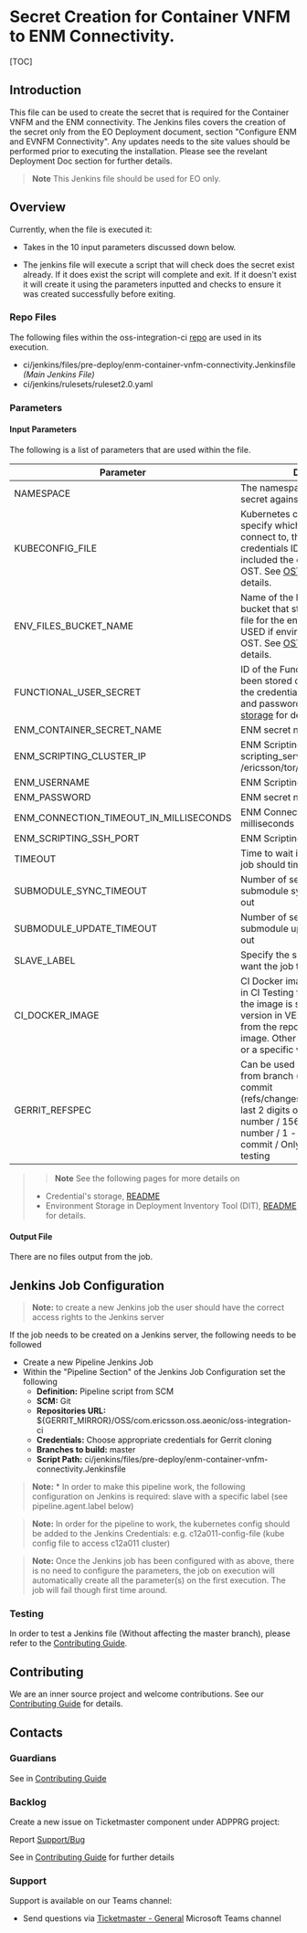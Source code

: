# Secret Creation for Container VNFM to ENM Connectivity.

[TOC]

## Introduction

This file can be used to create the secret that is required for the Container VNFM and the ENM connectivity.
The Jenkins files covers the creation of the secret only from the EO Deployment document, section "Configure ENM and EVNFM Connectivity".
Any updates needs to the site values should be performed prior to executing the installation.
Please see the revelant Deployment Doc section for further details.

> **Note** This Jenkins file should be used for EO only.

## Overview

Currently, when the file is executed it:

- Takes in the 10 input parameters discussed down below.

- The jenkins file will execute a script that will check does the secret exist already.
If it does exist the script will complete and exit.
If it doesn't exist it will create it using the parameters inputted and checks to ensure it was created
successfully before exiting.


### Repo Files
The following files within the oss-integration-ci [repo](https://gerrit-gamma.gic.ericsson.se/#/admin/projects/OSS/com.ericsson.oss.aeonic/oss-integration-ci)
are used in its execution.
- ci/jenkins/files/pre-deploy/enm-container-vnfm-connectivity.Jenkinsfile *(Main Jenkins File)*
- ci/jenkins/rulesets/ruleset2.0.yaml

### Parameters

#### Input Parameters

The following is a list of parameters that are used within the file.

| Parameter                              | Description                                                                                                                                                                                                                                                    | Default                                                                  |
|----------------------------------------|----------------------------------------------------------------------------------------------------------------------------------------------------------------------------------------------------------------------------------------------------------------|--------------------------------------------------------------------------|
| NAMESPACE                              | The namespace to use to create the secret against.                                                                                                                                                                                                             |                                                                          |
| KUBECONFIG_FILE                        | Kubernetes configuration file to specify which test environment to connect to, this is either the Jenkins credentials ID or the filename included the extension stored in OST. See [OST File Bucket](OST_Deployment_Files_Bucket_Generation.md) for details.   | kube_config.yaml                                                         |
| ENV_FILES_BUCKET_NAME                  | Name of the Environment file OST bucket that stores the kube config file for the environment. ONLY USED if environment data stored in OST.  See [OST File Bucket](OST_Deployment_Files_Bucket_Generation.md) for details.                                      | None                                                                     |
| FUNCTIONAL_USER_SECRET                 | ID of the Function User that has been stored on the Jenkins server in the credentials area as a username and password, see [credential storage](Credentials_Storage.md) for details                                                                            |                                                                          |
| ENM_CONTAINER_SECRET_NAME              | ENM secret name to be created                                                                                                                                                                                                                                  | enm-secret                                                               |
| ENM_SCRIPTING_CLUSTER_IP               | ENM Scripting IP (grep -w scripting_service_IPs /ericsson/tor/data/global.properties)                                                                                                                                                                          | enm-secret                                                               |
| ENM_USERNAME                           | ENM Scripting Username                                                                                                                                                                                                                                         | enmUser                                                                  |
| ENM_PASSWORD                           | ENM secret name to be created                                                                                                                                                                                                                                  | Ericsson123!                                                             |
| ENM_CONNECTION_TIMEOUT_IN_MILLISECONDS | ENM Connection timout in milliseconds                                                                                                                                                                                                                          | 20000                                                                    |
| ENM_SCRIPTING_SSH_PORT                 | ENM Scripting SSH Port                                                                                                                                                                                                                                         | 22                                                                       |
| TIMEOUT                                | Time to wait in seconds before the job should timeout                                                                                                                                                                                                          | 3600                                                                     |
| SUBMODULE_SYNC_TIMEOUT                 | Number of seconds before the submodule sync command times out                                                                                                                                                                                                  | 60                                                                       |
| SUBMODULE_UPDATE_TIMEOUT               | Number of seconds before the submodule update command times out                                                                                                                                                                                                | 300                                                                      |
| SLAVE_LABEL                            | Specify the slave label that you want the job to run on.                                                                                                                                                                                                       | evo_docker_engine                                                        |
| CI_DOCKER_IMAGE                        | CI Docker image to use. Mainly used in CI Testing flows. If the version for the image is set to default, the version in VERSION_PREFIX file from the repo is used to fetch the image. Other option available, latest or a specific version.                    | armdocker.rnd.ericsson.se/proj-eric-oss-drop/eric-oss-ci-scripts:default |
| GERRIT_REFSPEC                         | Can be used to fetch job JenkinsFile from branch (refs/heads/master) or commit (refs/changes/95/156395/1) / 95 - last 2 digits of Gerrit commit number / 156395 - is Gerrit commit number / 1 - patch number of gerrit commit / Only to be used during testing | refs/heads/master                                                        |
>> **Note** See the following pages for more details on
> - Credential's storage, [README](Credentials_Storage.md)
> - Environment Storage in Deployment Inventory Tool (DIT), [README](DIT_Deployment_Generation.md) for details.

#### Output File

There are no files output from the job.

## Jenkins Job Configuration
> **Note:** to create a new Jenkins job the user should have the correct access rights to the Jenkins server

If the job needs to be created on a Jenkins server, the following needs to be followed

- Create a new Pipeline Jenkins Job
- Within the "Pipeline Section" of the Jenkins Job Configuration set the following
    * **Definition:** Pipeline script from SCM
    * **SCM:** Git
    * **Repositories URL:** ${GERRIT_MIRROR}/OSS/com.ericsson.oss.aeonic/oss-integration-ci
    * **Credentials:** Choose appropriate credentials for Gerrit cloning
    * **Branches to build:** master
    * **Script Path:** ci/jenkins/files/pre-deploy/enm-container-vnfm-connectivity.Jenkinsfile
> **Note:**  * In order to make this pipeline work, the following configuration on Jenkins is required: slave with a specific label (see pipeline.agent.label below)

> **Note:** In order for the pipeline to work, the kubernetes config should be added to the Jenkins Credentials: e.g. c12a011-config-file (kube config file to access c12a011 cluster)

> **Note:** Once the Jenkins job has been configured with as above, there is no need to configure the parameters, the job on execution
will automatically create all the parameter(s) on the first execution. The job will fail though first time around.

### Testing

In order to test a Jenkins file (Without affecting the master branch), please refer to the [Contributing Guide](../Contribution_Guide.md).

## Contributing

We are an inner source project and welcome contributions. See our
[Contributing Guide](../Contribution_Guide.md) for details.

## Contacts

### Guardians

See in [Contributing Guide](../Contribution_Guide.md)

### Backlog

Create a new issue on Ticketmaster component under ADPPRG project:

Report [Support/Bug](https://jira-oss.seli.wh.rnd.internal.ericsson.com/browse/IDUN-4091)

See in [Contributing Guide](../Contribution_Guide.md) for further details

### Support

Support is available on our Teams channel:

- Send questions via
  [Ticketmaster - General](https://teams.microsoft.com/l/channel/19%3a9f5ed758e3a6405daffee42e0284268b%40thread.skype/General?groupId=1483901a-b5c4-445a-b707-aa7a5d0c1b4c&tenantId=92e84ceb-fbfd-47ab-be52-080c6b87953f)
  Microsoft Teams channel
